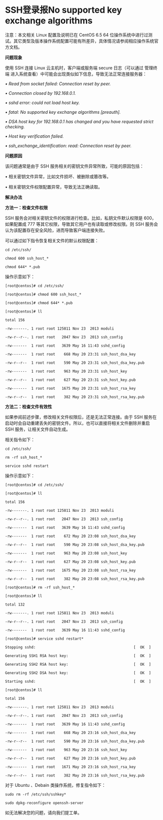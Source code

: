 # SSH登录报No supported key exchange algorithms




注意：本文相关 Linux 配置及说明已在 CentOS 6.5 64 位操作系统中进行过测试。其它类型及版本操作系统配置可能有所差异，具体情况请参阅相应操作系统官方文档。



**问题现象**


使用 SSH 连接 Linux 云主机时，客户端或服务端 secure 日志（可以通过 管理终端 进入系统查看）中可能会出现类似如下信息，导致无法正常连接服务器：

*• Read from socket failed: Connection reset by peer.*

*• Connection closed by 192.168.0.1.*

*• sshd error: could not load host key.*

*• fatal: No supported key exchange algorithms [preauth].*

*• DSA host key for 192.168.0.1 has changed and you have requested strict checking.*

*• Host key verification failed.*

*• ssh_exchange_identification: read: Connection reset by peer.*





**问题原因**

该问题通常是由于 SSH 服务相关的密钥文件异常所致，可能的原因包括：

• 相关密钥文件异常，比如文件损坏、被删除或篡改等。

• 相关密钥文件权限配置异常，导致无法正确读取。



**解决办法**

**方法一：检查文件权限**

SSH 服务会对相关密钥文件的权限进行检查。比如，私钥文件默认权限是 600，如果配置成 777 等其它权限，导致其它用户也有读取或修改权限。则 SSH 服务会认为该配置存在安全风险，进而导致客户端连接失败。

可以通过如下指令恢复相关文件的默认权限配置：

```Shell
cd /etc/ssh/

chmod 600 ssh_host_*

chmod 644* *.pub
```



操作示意如下：

```
[root@centos]# cd /etc/ssh/

[root@centos]# chmod 600 ssh_host_*

[root@centos]# chmod 644* *.pub

[root@centos]# ll

total 156

-rw-------. 1 root root 125811 Nov 23  2013 moduli

-rw-r--r--. 1 root root   2047 Nov 23  2013 ssh_config

-rw-------  1 root root   3639 May 16 11:43 sshd_config

-rw-------  1 root root    668 May 20 23:31 ssh_host_dsa_key

-rw-r--r--  1 root root    590 May 20 23:31 ssh_host_dsa_key.pub

-rw-------  1 root root    963 May 20 23:31 ssh_host_key

-rw-r--r--  1 root root    627 May 20 23:31 ssh_host_key.pub

-rw-------  1 root root   1675 May 20 23:31 ssh_host_rsa_key

-rw-r--r--  1 root root    382 May 20 23:31 ssh_host_rsa_key.pub
```




**方法二：检查文件有效性**

如果参阅前述步骤，修改相关文件权限后，还是无法正常连接。由于 SSH 服务在启动时会自动重建丢失的密钥文件。所以，也可以直接将相关文件删除并重启 SSH 服务，让相关文件自动生成。

相关指令如下：

```
cd /etc/ssh/

rm -rf ssh_host_*

service sshd restart
```



操作示意如下：

```
[root@centos]# cd /etc/ssh/

[root@centos]# ll

total 156

-rw-------. 1 root root 125811 Nov 23  2013 moduli

-rw-r--r--. 1 root root   2047 Nov 23  2013 ssh_config

-rw-------  1 root root   3639 May 16 11:43 sshd_config

-rw-------  1 root root    672 May 20 23:08 ssh_host_dsa_key

-rw-r--r--  1 root root    590 May 20 23:08 ssh_host_dsa_key.pub

-rw-------  1 root root    963 May 20 23:08 ssh_host_key

-rw-r--r--  1 root root    627 May 20 23:08 ssh_host_key.pub

-rw-------  1 root root   1675 May 20 23:08 ssh_host_rsa_key

-rw-r--r--  1 root root    382 May 20 23:08 ssh_host_rsa_key.pub

[root@centos]# rm -rf ssh_host_*

[root@centos]# ll

total 132

-rw-------. 1 root root 125811 Nov 23  2013 moduli

-rw-r--r--. 1 root root   2047 Nov 23  2013 ssh_config

-rw-------  1 root root   3639 May 16 11:43 sshd_config

[root@centos]# service sshd restart*

Stopping sshd:                                             [  OK  ]

Generating SSH1 RSA host key:                              [  OK  ]

Generating SSH2 RSA host key:                              [  OK  ]

Generating SSH2 DSA host key:                              [  OK  ]

Starting sshd:                                             [  OK  ]

[root@centos]# ll

total 156

-rw-------. 1 root root 125811 Nov 23  2013 moduli

-rw-r--r--. 1 root root   2047 Nov 23  2013 ssh_config

-rw-------  1 root root   3639 May 16 11:43 sshd_config

-rw-------  1 root root    668 May 20 23:16 ssh_host_dsa_key

-rw-r--r--  1 root root    590 May 20 23:16 ssh_host_dsa_key.pub

-rw-------  1 root root    963 May 20 23:16 ssh_host_key

-rw-r--r--  1 root root    627 May 20 23:16 ssh_host_key.pub

-rw-------  1 root root   1671 May 20 23:16 ssh_host_rsa_key

-rw-r--r--  1 root root    382 May 20 23:16 ssh_host_rsa_key.pub
```




对于 Ubuntu 、Debain 类操作系统，修复指令如下：

```
sudo rm -rf /etc/ssh/sshkey*

sudo dpkg-reconfigure openssh-server
```


如无法解决您的问题，请向我们提工单。
